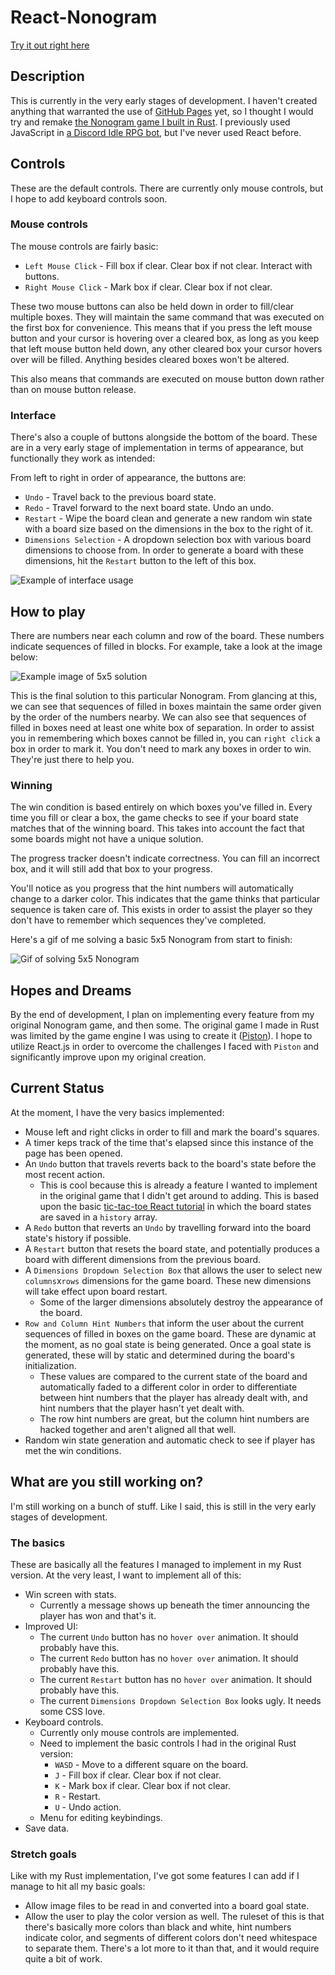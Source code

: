 # React-Nonogram
[Try it out right here](https://sundwalltanner.github.io/React-Nonogram/)

## Description
This is currently in the very early stages of development. I haven't created anything that warranted the use of [GitHub Pages](https://pages.github.com/) yet, so I thought I would try and remake [the Nonogram game I built in Rust](https://github.com/Sundwalltanner/Rust-Nonogram). I previously used JavaScript in [a Discord Idle RPG bot](https://github.com/Sundwalltanner/Dewie-RPG), but I've never used React before.

## Controls
These are the default controls. There are currently only mouse controls, but I hope to add keyboard controls soon.

### Mouse controls
The mouse controls are fairly basic:
* ```Left Mouse Click``` - Fill box if clear. Clear box if not clear. Interact with buttons.
* ```Right Mouse Click``` - Mark box if clear. Clear box if not clear.

These two mouse buttons can also be held down in order to fill/clear multiple boxes. They will maintain the same command that was executed on the first box for convenience. This means that if you press the left mouse button and your cursor is hovering over a cleared box, as long as you keep that left mouse button held down, any other cleared box your cursor hovers over will be filled. Anything besides cleared boxes won't be altered.

This also means that commands are executed on mouse button down rather than on mouse button release.

### Interface
There's also a couple of buttons alongside the bottom of the board. These are in a very early stage of implementation in terms of appearance, but functionally they work as intended:

From left to right in order of appearance, the buttons are:
* ```Undo``` - Travel back to the previous board state.
* ```Redo``` - Travel forward to the next board state. Undo an undo.
* ```Restart``` - Wipe the board clean and generate a new random win state with a board size based on the dimensions in the box to the right of it.
* ```Dimensions Selection``` - A dropdown selection box with various board dimensions to choose from. In order to generate a board with these dimensions, hit the ```Restart``` button to the left of this box.

![Example of interface usage](https://i.imgur.com/6fbO36N.gif)

## How to play
There are numbers near each column and row of the board. These numbers indicate sequences of filled in blocks. For example, take a look at the image below:

![Example image of 5x5 solution](https://i.imgur.com/0yIdX0Z.gif)

This is the final solution to this particular Nonogram. From glancing at this, we can see that sequences of filled in boxes maintain the same order given by the order of the numbers nearby. We can also see that sequences of filled in boxes need at least one white box of separation. In order to assist you in remembering which boxes cannot be filled in, you can ```right click``` a box in order to mark it. You don't need to mark any boxes in order to win. They're just there to help you.

### Winning
The win condition is based entirely on which boxes you've filled in. Every time you fill or clear a box, the game checks to see if your board state matches that of the winning board. This takes into account the fact that some boards might not have a unique solution.

The progress tracker doesn't indicate correctness. You can fill an incorrect box, and it will still add that box to your progress.

You'll notice as you progress that the hint numbers will automatically change to a darker color. This indicates that the game thinks that particular sequence is taken care of. This exists in order to assist the player so they don't have to remember which sequences they've completed. 

Here's a gif of me solving a basic 5x5 Nonogram from start to finish:

![Gif of solving 5x5 Nonogram](https://i.imgur.com/0yIdX0Z.gif)

## Hopes and Dreams
By the end of development, I plan on implementing every feature from my original Nonogram game, and then some. The original game I made in Rust was limited by the game engine I was using to create it ([Piston](https://www.piston.rs/)). I hope to utilize React.js in order to overcome the challenges I faced with ```Piston``` and significantly improve upon my original creation.

## Current Status
At the moment, I have the very basics implemented:

* Mouse left and right clicks in order to fill and mark the board's squares.
* A timer keps track of the time that's elapsed since this instance of the page has been opened.
* An ```Undo``` button that travels reverts back to the board's state before the most recent action.
    * This is cool because this is already a feature I wanted to implement in the original game that I didn't get around to adding. This is based upon the basic [tic-tac-toe React tutorial](https://reactjs.org/tutorial/tutorial.html) in which the board states are saved in a ```history``` array.
* A ```Redo``` button that reverts an ```Undo``` by travelling forward into the board state's history if possible.
* A ```Restart``` button that resets the board state, and potentially produces a board with different dimensions from the previous board.
* A ```Dimensions Dropdown Selection Box``` that allows the user to select new ```columns```x```rows``` dimensions for the game board. These new dimensions will take effect upon board restart.
    * Some of the larger dimensions absolutely destroy the appearance of the board.
* ```Row and Column Hint Numbers``` that inform the user about the current sequences of filled in boxes on the game board. These are dynamic at the moment, as no goal state is being generated. Once a goal state is generated, these will by static and determined during the board's initialization.
    * These values are compared to the current state of the board and automatically faded to a different color in order to differentiate between hint numbers that the player has already dealt with, and hint numbers that the player hasn't yet dealt with.
    * The row hint numbers are great, but the column hint numbers are hacked together and aren't aligned all that well.
* Random win state generation and automatic check to see if player has met the win conditions.

## What are you still working on?
I'm still working on a bunch of stuff. Like I said, this is still in the very early stages of development.

### The basics
These are basically all the features I managed to implement in my Rust version. At the very least, I want to implement all of this:

* Win screen with stats.
    * Currently a message shows up beneath the timer announcing the player has won and that's it.
* Improved UI:
    * The current ```Undo``` button has no ```hover over``` animation. It should probably have this.
    * The current ```Redo``` button has no ```hover over``` animation. It should probably have this.
    * The current ```Restart``` button has no ```hover over``` animation. It should probably have this.
    * The current ```Dimensions Dropdown Selection Box``` looks ugly. It needs some CSS love.
* Keyboard controls.
    * Currently only mouse controls are implemented.
    * Need to implement the basic controls I had in the original Rust version:
        * ```WASD``` - Move to a different square on the board.
        * ```J``` - Fill box if clear. Clear box if not clear.
        * ```K``` - Mark box if clear. Clear box if not clear.
        * ```R``` - Restart.
        * ```U``` - Undo action.
    * Menu for editing keybindings.
* Save data.

### Stretch goals
Like with my Rust implementation, I've got some features I can add if I manage to hit all my basic goals:

* Allow image files to be read in and converted into a board goal state.
* Allow the user to play the color version as well. The ruleset of this is that there's basically more colors than black and white, hint numbers indicate color, and segments of different colors don't need whitespace to separate them. There's a lot more to it than that, and it would require quite a bit of work.